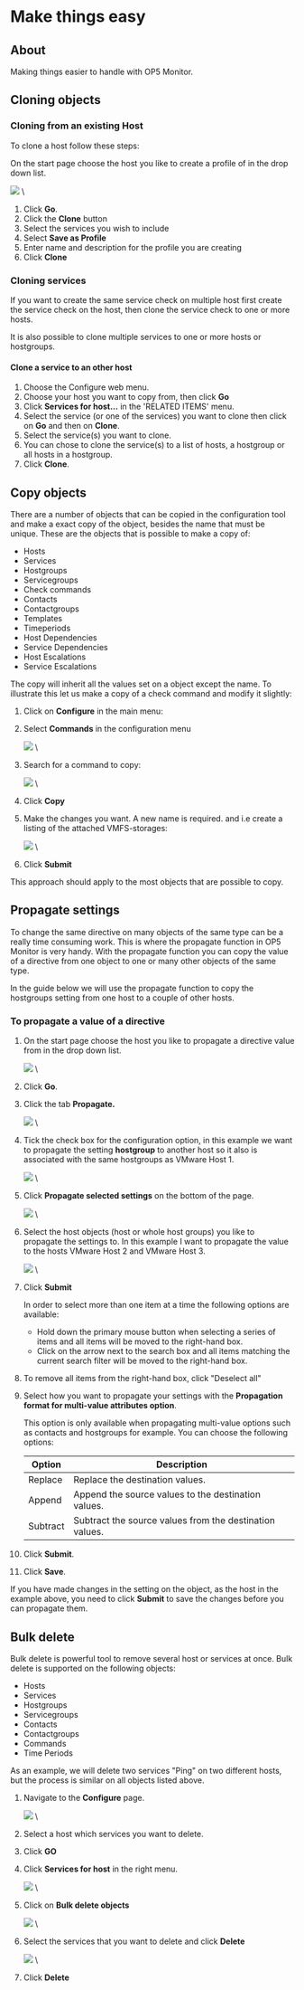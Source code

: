 # Make things easy

## About

Making things easier to handle with OP5 Monitor.

## Cloning objects

### Cloning from an existing Host

To clone a host follow these steps:

On the start page choose the host you like to create a profile of in the drop down list.

![](images/16482402/17269605.png) \


1. Click **Go**.
1. Click the **Clone** button
1. Select the services you wish to include
1. Select **Save as Profile**
1. Enter name and description for the profile you are creating
1. Click **Clone**

### Cloning services

If you want to create the same service check on multiple host first create the service check on the host, then clone the service check to one or more hosts.

It is also possible to clone multiple services to one or more hosts or hostgroups.

#### Clone a service to an other host

1. Choose the Configure web menu.
1. Choose your host you want to copy from, then click **Go**
1. Click **Services for host...** in the 'RELATED ITEMS' menu.
1. Select the service (or one of the services) you want to clone then click on **Go** and then on **Clone**.
1. Select the service(s) you want to clone.
1. You can chose to clone the service(s) to a list of hosts, a hostgroup or all hosts in a hostgroup.
1. Click **Clone**.

## Copy objects

There are a number of objects that can be copied in the configuration tool and make a exact copy of the object, besides the name that must be unique.
 These are the objects that is possible to make a copy of:

- Hosts
- Services
- Hostgroups
- Servicegroups
- Check commands
- Contacts
- Contactgroups
- Templates
- Timeperiods
- Host Dependencies
- Service Dependencies
- Host Escalations
- Service Escalations

The copy will inherit all the values set on a object except the name.
 To illustrate this let us make a copy of a check command and modify it slightly:

1. Click on **Configure** in the main menu:
1. Select **Commands** in the configuration menu

    ![](images/16482402/17269607.png) \


1. Search for a command to copy:

    ![](images/16482402/17269602.png) \


1. Click **Copy**
1. Make the changes you want. A new name is required. and i.e create a listing of the attached VMFS-storages:

    ![](images/16482402/17269603.png) \


1. Click **Submit**

This approach should apply to the most objects that are possible to copy.

## Propagate settings

To change the same directive on many objects of the same type can be a really time consuming work. This is where the propagate function in OP5 Monitor is very handy. With the propagate function you can copy the value of a directive from one object to one or many other objects of the same type.

In the guide below we will use the propagate function to copy the hostgroups setting from one host to a couple of other hosts.

### To propagate a value of a directive

1. On the start page choose the host you like to propagate a directive value from in the drop down list.

    ![](images/16482402/17859596.png) \


1. Click **Go**.
1. Click the tab **Propagate.**

    ![](images/16482402/17269608.png) \


1. Tick the check box for the configuration option, in this example we want to propagate the setting **hostgroup** to another host so it also is associated with the same hostgroups as VMware Host 1.

    ![](images/16482402/17859595.png) \


1. Click **Propagate selected settings** on the bottom of the page.

    ![](images/16482402/17859594.png) \


1. Select the host objects (host or whole host groups) you like to propagate the settings to. In this example I want to propagate the value to the hosts VMware Host 2 and VMware Host 3.

    ![](images/16482402/17859597.png) \


1. Click **Submit**

    In order to select more than one item at a time the following options are available:

    - Hold down the primary mouse button when selecting a series of items and all items will be moved to the right-hand box.
    - Click on the arrow next to the search box and all items matching the current search filter will be moved to the right-hand box.

1. To remove all items from the right-hand box, click "Deselect all"

1. Select how you want to propagate your settings with the **Propagation format for multi-value attributes option**.

    This option is only available when propagating multi-value options such as contacts and hostgroups for example. You can choose the following options:

    | Option | Description
    | -------- | ------------------------------ |
    | Replace | Replace the destination values.
    | Append | Append the source values to the destination values.
    | Subtract | Subtract the source values from the destination values.

1. Click **Submit**.
1. Click **Save**.

If you have made changes in the setting on the object, as the host in the example above, you need to click **Submit** to save the changes before you can propagate them.

## Bulk delete

Bulk delete is powerful tool to remove several host or services at once. Bulk delete is supported on the following objects:

- Hosts
- Services
- Hostgroups
- Servicegroups
- Contacts
- Contactgroups
- Commands
- Time Periods

As an example, we will delete two services "Ping" on two different hosts, but the process is similar on all objects listed above.

1. Navigate to the **Configure** page.

    ![](images/16482402/17269599.png) \


1. Select a host which services you want to delete. 
1. Click **GO**
1. Click **Services for host** in the right menu.

    ![](images/16482402/17269609.png) \


1. Click on **Bulk delete objects**

    ![](images/16482402/17269597.png) \


1. Select the services that you want to delete and click **Delete**

    ![](images/16482402/17269598.png) \


1. Click **Delete**
